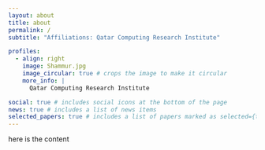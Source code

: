 ```yaml
---
layout: about
title: about
permalink: /
subtitle: "Affiliations: Qatar Computing Research Institute"

profiles:
  - align: right
    image: Shammur.jpg
    image_circular: true # crops the image to make it circular
    more_info: |
      Qatar Computing Research Institute

social: true # includes social icons at the bottom of the page
news: true # includes a list of news items
selected_papers: true # includes a list of papers marked as selected={true}
---
```


here is the content

